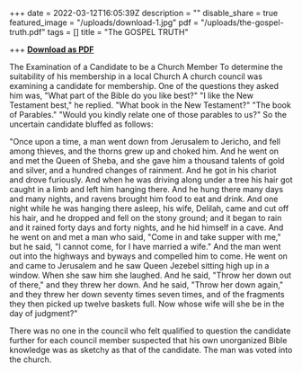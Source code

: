 +++
date = 2022-03-12T16:05:39Z
description = ""
disable_share = true
featured_image = "/uploads/download-1.jpg"
pdf = "/uploads/the-gospel-truth.pdf"
tags = []
title = "The GOSPEL TRUTH"

+++
[**Download as PDF**](/uploads/the-gospel-truth.pdf)

The Examination of a Candidate to be a Church Member To determine the suitability of his membership in a local Church A church council was examining a candidate for membership. One of the questions they asked him was, "What part of the Bible do you like best?" "I like the New Testament best," he replied. "What book in the New Testament?" "The book of Parables." "Would you kindly relate one of those parables to us?" So the uncertain candidate bluffed as follows: 

"Once upon a time, a man went down from Jerusalem to Jericho, and fell among thieves, and the thorns grew up and choked him. And he went on and met the Queen of Sheba, and she gave him a thousand talents of gold and silver, and a hundred changes of rainment. And he got in his chariot and drove furiously. And when he was driving along under a tree his hair got caught in a limb and left him hanging there. And he hung there many days and many nights, and ravens brought him food to eat and drink. And one night while he was hanging there asleep, his wife, Delilah, came and cut off his hair, and he dropped and fell on the stony ground; and it began to rain and it rained forty days and forty nights, and he hid himself in a cave. And he went on and met a man who said, "Come in and take supper with me," but he said, "I cannot come, for I have married a wife." And the man went out into the highways and byways and compelled him to come. He went on and came to Jerusalem and he saw Queen Jezebel sitting high up in a window. When she saw him she laughed. And he said, "Throw her down out of there," and they threw her down. And he said, "Throw her down again," and they threw her down seventy times seven times, and of the fragments they then picked up twelve baskets full. Now whose wife will she be in the day of judgment?"

There was no one in the council who felt qualified to question the candidate further for each council member suspected that his own unorganized Bible knowledge was as sketchy as that of the candidate. The man was voted into the church.